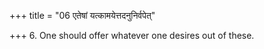 +++
title = "06 एतेषां यत्कामयेत्तदनुनिर्वपेत्"

+++
6. One should offer whatever one desires out of these. 
